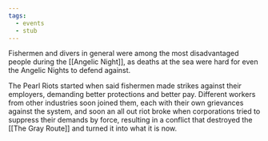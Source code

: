 ```yaml
---
tags:
  - events
  - stub
---
```

Fishermen and divers in general were among the most disadvantaged people during the [[Angelic Night]], as deaths at the sea were hard for even the Angelic Nights to defend against.

The Pearl Riots started when said fishermen made strikes against their employers, demanding better protections and better pay. Different workers from other industries soon joined them, each with their own grievances against the system, and soon an all out riot broke when corporations tried to suppress their demands by force, resulting in a conflict that destroyed the [[The Gray Route]] and turned it into what it is now.